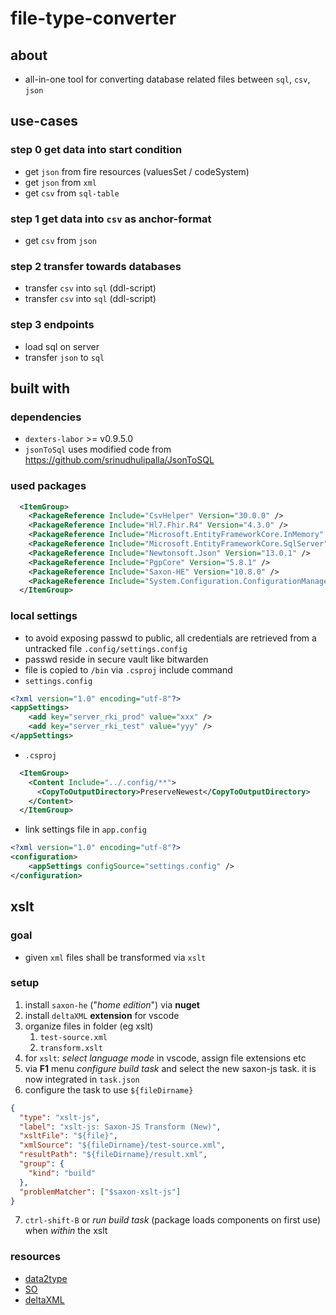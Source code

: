 # file-type-converter

## about

- all-in-one tool for converting database related files between `sql`, `csv`, `json`

## use-cases

### step 0 get data into start condition

- get `json` from fire resources (valuesSet / codeSystem)
- get `json` from `xml`
- get `csv` from `sql-table`

### step 1 get data into `csv` as anchor-format

- get `csv` from `json`

### step 2 transfer towards databases

- transfer `csv` into `sql` (ddl-script)
- transfer `csv` into `sql` (ddl-script)

### step 3 endpoints

- load sql on server
- transfer `json` to `sql`

## built with

### dependencies

- `dexters-labor` >= v0.9.5.0
- `jsonToSql` uses modified code from https://github.com/srinudhulipalla/JsonToSQL

### used packages

```xml
  <ItemGroup>
    <PackageReference Include="CsvHelper" Version="30.0.0" />
    <PackageReference Include="Hl7.Fhir.R4" Version="4.3.0" />
    <PackageReference Include="Microsoft.EntityFrameworkCore.InMemory" Version="6.0.10" />
    <PackageReference Include="Microsoft.EntityFrameworkCore.SqlServer" Version="6.0.10" />
    <PackageReference Include="Newtonsoft.Json" Version="13.0.1" />
    <PackageReference Include="PgpCore" Version="5.8.1" />
    <PackageReference Include="Saxon-HE" Version="10.8.0" />
    <PackageReference Include="System.Configuration.ConfigurationManager" Version="7.0.0" />
  </ItemGroup>
```

### local settings

- to avoid exposing passwd to public, all credentials are retrieved from a untracked file `.config/settings.config`
- passwd reside in secure vault like bitwarden
- file is copied to `/bin` via `.csproj` include command
- `settings.config`

```xml
<?xml version="1.0" encoding="utf-8"?>
<appSettings>
    <add key="server_rki_prod" value="xxx" />
    <add key="server_rki_test" value="yyy" />
</appSettings>
```

- `.csproj`

```xml
  <ItemGroup>
    <Content Include="../.config/**">
      <CopyToOutputDirectory>PreserveNewest</CopyToOutputDirectory>
    </Content>
  </ItemGroup>
```

- link settings file in `app.config`

```xml
<?xml version="1.0" encoding="utf-8"?>
<configuration>
    <appSettings configSource="settings.config" />
</configuration>
```

## xslt

### goal

- given `xml` files shall be transformed via `xslt`

### setup

1. install `saxon-he` ("_home edition_") via **nuget**
1. install `deltaXML` **extension** for vscode
1. organize files in folder (eg xslt)
   1. `test-source.xml`
   2. `transform.xslt`
1. for `xslt`: _select language mode_ in vscode, assign file extensions etc
1. via **F1** menu _configure build task_ and select the new saxon-js task. it is now integrated in `task.json`
1. configure the task to use `${fileDirname}`

```json
{
  "type": "xslt-js",
  "label": "xslt-js: Saxon-JS Transform (New)",
  "xsltFile": "${file}",
  "xmlSource": "${fileDirname}/test-source.xml",
  "resultPath": "${fileDirname}/result.xml",
  "group": {
    "kind": "build"
  },
  "problemMatcher": ["$saxon-xslt-js"]
}
```

7. `ctrl-shift-B` or _run build task_ (package loads components on first use) when _within_ the xslt

### resources

- [data2type](https://www.data2type.de/xml-xslt-xslfo/xslt#c45)
- [SO](https://stackoverflow.com/questions/38267254/xslt-apply-two-different-template-in-sequence)
- [deltaXML](https://marketplace.visualstudio.com/items?itemName=deltaxml.xslt-xpath)
